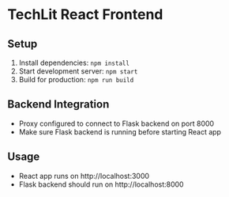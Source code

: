 # TechLit React Frontend

## Setup
1. Install dependencies: `npm install`
2. Start development server: `npm start`
3. Build for production: `npm run build`

## Backend Integration
- Proxy configured to connect to Flask backend on port 8000
- Make sure Flask backend is running before starting React app

## Usage
- React app runs on http://localhost:3000
- Flask backend should run on http://localhost:8000